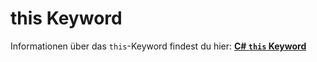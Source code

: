 # this Keyword

Informationen über das `this`-Keyword findest du hier: [**C# `this` Keyword**](https://www.programiz.com/csharp-programming/this-keyword)